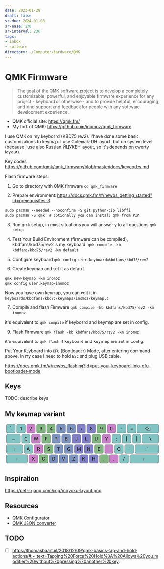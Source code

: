 ```yaml
---
date: 2023-01-28
draft: false
sr-due: 2024-01-08
sr-ease: 270
sr-interval: 236
tags:
- inbox
- software
directory: ~/Computer/hardware/QMK
---
```


# QMK Firmware

> The goal of the QMK software project is to develop a completely customizable,
> powerful, and enjoyable firmware experience for any project - keyboard or
> otherwise - and to provide helpful, encouraging, and kind support and feedback
> for people with any software development experience.

- QMK official site: https://qmk.fm/
- My fork of QMK: https://github.com/inomoz/qmk_firmware

I use QMK on my keyboard (KBD75 rev2). I'have done some basic customizations to
keymap. I use Colemak-DH layout, but on system level (because I use also Russian
ЙЦУКЕН layout, so it's depends on qwerty layout).

Key codes: https://github.com/qmk/qmk_firmware/blob/master/docs/keycodes.md

Flash firmware steps:

1. Go to directory with QMK firmware `cd qmk_firmware`

2. Prepare environment:
   https://docs.qmk.fm/#/newbs_getting_started?id=prerequisites-3

```
sudo pacman --needed --noconfirm -S git python-pip libffi
sudo pacman -S qmk  # optionally you can install qmk from PIP
```

3. Run qmk setup, in most situations you will answer `y` to all questions
   `qmk setup`

4. Test Your Build Environment (firmware can be compiled), kbdfans/kbd75/rev2 is
   my keyboard. `qmk compile -kb kbdfans/kbd75/rev2 -km default`

5. Configure keyboard `qmk config user.keyboard=kbdfans/kbd75/rev2`

6. Create keymap and set it as default

```
qmk new-keymap -km inomoz
qmk config user.keymap=inomoz
```

Now you have own keymap, you can edit it in
`keyboards/kbdfans/kbd75/keymaps/inomoz/keymap.c`

7. Compile and flash Firmware `qmk compile -kb kbdfans/kbd75/rev2 -km inomoz`

it's equivalent to `qmk compile` if keyboard and keymap are set in config.

9. Flash Firmware `qmk flash -kb kbdfans/kbd75/rev2 -km inomoz`

it's equivalent to `qmk flash` if keyboard and keymap are set in config.

Put Your Keyboard into `DFU` (Bootloader) Mode, after entering command above. In
my case I need to hold `ESC` and plug USB cable.

https://docs.qmk.fm/#/newbs_flashing?id=put-your-keyboard-into-dfu-bootloader-mode

## Keys

TODO: describe keys

## My keymap variant

![Colemak-DH ANSI](./img/Colemak-DH_ANSI.png)

## Inspiration

https://peterxjang.com/img/miryoku-layout.png

## Resources

- [QMK Configurator](https://config.qmk.fm/#/kbdfans/kbd75/rev2/LAYOUT)
- [QMK JSON converter](https://jhelvy.shinyapps.io/qmkjsonconverter/)

## TODO

- [ ] https://thomasbaart.nl/2018/12/09/qmk-basics-tap-and-hold-actions/#:~:text=Tapping%20Force%20Hold%3A%20Allows%20you,modifier%20without%20pressing%20another%20key.
